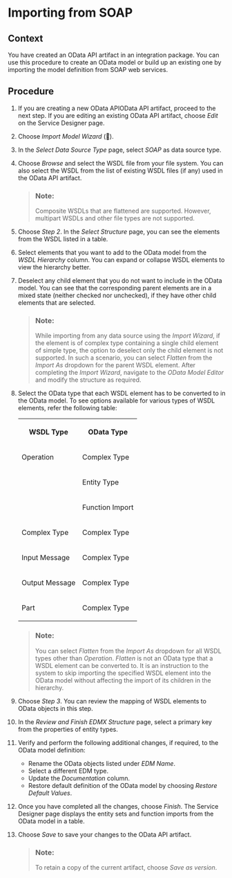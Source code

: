 <!-- loiof7d228c6402f44b7b8f01204e9b759e3 -->

<link rel="stylesheet" type="text/css" href="../css/sap-icons.css"/>

# Importing from SOAP



## Context

You have created an OData API artifact in an integration package. You can use this procedure to create an OData model or build up an existing one by importing the model definition from SOAP web services.



## Procedure

1.  If you are creating a new OData APIOData API artifact, proceed to the next step. If you are editing an existing OData API artifact, choose *Edit* on the Service Designer page.

2.  Choose *Import Model Wizard* \(<span class="SAP-icons-V5"></span>\).

3.  In the *Select Data Source Type* page, select *SOAP* as data source type.

4.  Choose *Browse* and select the WSDL file from your file system. You can also select the WSDL from the list of existing WSDL files \(if any\) used in the OData API artifact.

    > ### Note:  
    > Composite WSDLs that are flattened are supported. However, multipart WSDLs and other file types are not supported.

5.  Choose *Step 2*. In the *Select Structure* page, you can see the elements from the WSDL listed in a table.

6.  Select elements that you want to add to the OData model from the *WSDL Hierarchy* column. You can expand or collapse WSDL elements to view the hierarchy better.

7.  Deselect any child element that you do not want to include in the OData model. You can see that the corresponding parent elements are in a mixed state \(neither checked nor unchecked\), if they have other child elements that are selected.

    > ### Note:  
    > While importing from any data source using the *Import Wizard*, if the element is of complex type containing a single child element of simple type, the option to deselect only the child element is not supported. In such a scenario, you can select *Flatten* from the *Import As* dropdown for the parent WSDL element. After completing the *Import Wizard*, navigate to the *OData Model Editor* and modify the structure as required.

8.  Select the OData type that each WSDL element has to be converted to in the OData model. To see options available for various types of WSDL elements, refer the following table:


    <table>
    <tr>
    <th valign="top">

    WSDL Type
    
    </th>
    <th valign="top">

    OData Type
    
    </th>
    </tr>
    <tr>
    <td valign="top" rowspan="3">
    
    Operation
    
    </td>
    <td valign="top">
    
    Complex Type
    
    </td>
    </tr>
    <tr>
    <td valign="top">
    
    Entity Type
    
    </td>
    </tr>
    <tr>
    <td valign="top">
    
    Function Import
    
    </td>
    </tr>
    <tr>
    <td valign="top">
    
    Complex Type
    
    </td>
    <td valign="top">
    
    Complex Type
    
    </td>
    </tr>
    <tr>
    <td valign="top">
    
    Input Message
    
    </td>
    <td valign="top">
    
    Complex Type
    
    </td>
    </tr>
    <tr>
    <td valign="top">
    
    Output Message
    
    </td>
    <td valign="top">
    
    Complex Type
    
    </td>
    </tr>
    <tr>
    <td valign="top">
    
    Part
    
    </td>
    <td valign="top">
    
    Complex Type
    
    </td>
    </tr>
    </table>
    
    > ### Note:  
    > You can select *Flatten* from the *Import As* dropdown for all WSDL types other than *Operation*. *Flatten* is not an OData type that a WSDL element can be converted to. It is an instruction to the system to skip importing the specified WSDL element into the OData model without affecting the import of its children in the hierarchy.

9.  Choose *Step 3*. You can review the mapping of WSDL elements to OData objects in this step.

10. In the *Review and Finish EDMX Structure* page, select a primary key from the properties of entity types.

11. Verify and perform the following additional changes, if required, to the OData model definition:

    -   Rename the OData objects listed under *EDM Name*.
    -   Select a different EDM type.
    -   Update the *Documentation* column.
    -   Restore default definition of the OData model by choosing *Restore Default Values*.

12. Once you have completed all the changes, choose *Finish*. The Service Designer page displays the entity sets and function imports from the OData model in a table.

13. Choose *Save* to save your changes to the OData API artifact.

    > ### Note:  
    > To retain a copy of the current artifact, choose *Save as version*.


